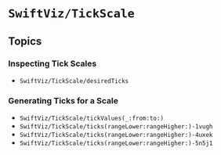 # ``SwiftViz/TickScale``

## Topics

### Inspecting Tick Scales 

- ``SwiftViz/TickScale/desiredTicks``

### Generating Ticks for a Scale

- ``SwiftViz/TickScale/tickValues(_:from:to:)``
- ``SwiftViz/TickScale/ticks(rangeLower:rangeHigher:)-1vugh``
- ``SwiftViz/TickScale/ticks(rangeLower:rangeHigher:)-4uxek``
- ``SwiftViz/TickScale/ticks(rangeLower:rangeHigher:)-5n5j1``

